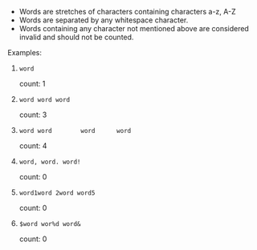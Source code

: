 
* Words are stretches of characters containing characters a-z, A-Z
* Words are separated by any whitespace character.
* Words containing any character not mentioned above are considered invalid and should not be counted.

Examples:

1. `word`

    count: 1

2. `word word word`

    count: 3

3. `word word        word      word`

    count: 4

4. `word, word. word!`

    count: 0

5. `word1word 2word word5`

    count: 0

6. `$word wor%d word&`

    count: 0
